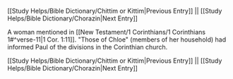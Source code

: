 [[Study Helps/Bible Dictionary/Chittim or Kittim|Previous Entry]]  ||  [[Study Helps/Bible Dictionary/Chorazin|Next Entry]]

 A woman mentioned in [[New Testament/1 Corinthians/1 Corinthians 1#^verse-11|1 Cor. 1:11]]. "Those of Chloe" (members of her household) had informed Paul of the divisions in the Corinthian church.

[[Study Helps/Bible Dictionary/Chittim or Kittim|Previous Entry]]  ||  [[Study Helps/Bible Dictionary/Chorazin|Next Entry]]